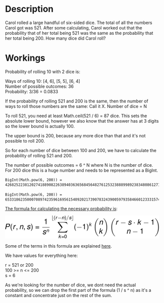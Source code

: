 # Description
Carol rolled a large handful of six-sided dice. The total of all the numbers Carol got was 521.
After some calculating, Carol worked out that the probability that of her total being 521 was the same as the probability that her total being 200.
How many dice did Carol roll?

# Workings
Probability of rolling 10 with 2 dice is:

Ways of rolling 10: [4, 6], [5, 5], [6, 4]\
Number of possible outcomes: 36\
Probability: 3/36 = 0.0833

If the probability of rolling 521 and 200 is the same, then the number of ways to roll those numbers are the same: Call it X. Number of dice = N

To roll 521, you need at least Math.ceil(521 / 6) = 87 dice. This sets the absolute lower bound, however we also know that the answer has at 3 digits
so the lower bound is actually 100.

The upper bound is 200, because any more dice than that and it's not possible to roll 200.

So for each number of dice between 100 and 200, we have to calculate the probability of rolling 521 and 200.

The number of possible outcomes = 6 ^ N where N is the number of dice. For 200 dice this is a huge number and needs to be represented as a BigInt.

```
BigInt(Math.pow(6, 200)) = 426825223812027418890822638940363656845648276125323888998923834808612716932857614130884809238924869437532348038131987282955125485318424988074770692583718912n

BigInt(Math.pow(6, 200)) = 653318623500070897423596169561540920217390783243900597935846601233315745759232n
```

[The formula for calculating the necessary probability is](https://www.omnicalculator.com/statistics/dice#how-to-calculate-dice-roll-probability):

!["Exact Sum Formula"](./dice_probability_exact_sum.gif "Exact Sum Formula")

Some of the terms in this formula are explained [here](https://www.mathsisfun.com/combinatorics/combinations-permutations.html).

We have values for everything here:

r = 521 or 200\
100 >= n <= 200\
s = 6

As we're looking for the number of dice, we dont need the actual probability, so we can drop the first part of the formula (1 / s ^ n) as it's a constant and concentrate just on the rest of the sum.
